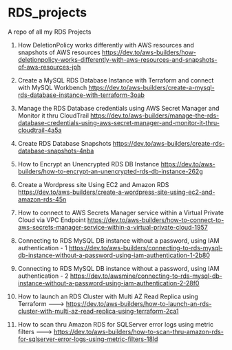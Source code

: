 # RDS_projects
A repo of all my RDS Projects

1. How DeletionPolicy works differently with AWS resources and snapshots of AWS resources https://dev.to/aws-builders/how-deletionpolicy-works-differently-with-aws-resources-and-snapshots-of-aws-resources-jph

2. Create a MySQL RDS Database Instance with Terraform and connect with MySQL Workbench https://dev.to/aws-builders/create-a-mysql-rds-database-instance-with-terraform-3oab

3. Manage the RDS Database credentials using AWS Secret Manager and Monitor it thru CloudTrail https://dev.to/aws-builders/manage-the-rds-database-credentials-using-aws-secret-manager-and-monitor-it-thru-cloudtrail-4a5a

4. Create RDS Database Snapshots https://dev.to/aws-builders/create-rds-database-snapshots-4nba

5. How to Encrypt an Unencrypted RDS DB Instance https://dev.to/aws-builders/how-to-encrypt-an-unencrypted-rds-db-instance-262g

6. Create a Wordpress site Using EC2 and Amazon RDS https://dev.to/aws-builders/create-a-wordpress-site-using-ec2-and-amazon-rds-45n

7. How to connect to AWS Secrets Manager service within a Virtual Private Cloud via VPC Endpoint https://dev.to/aws-builders/how-to-connect-to-aws-secrets-manager-service-within-a-virtual-private-cloud-1957

8. Connecting to RDS MySQL DB instance without a password, using IAM authentication - 1 https://dev.to/aws-builders/connecting-to-rds-mysql-db-instance-without-a-password-using-iam-authentication-1-2b80

9. Connecting to RDS MySQL DB instance without a password, using IAM authentication - 2 https://dev.to/awsmine/connecting-to-rds-mysql-db-instance-without-a-password-using-iam-authentication-2-28f0

10. How to launch an RDS Cluster with Multi AZ Read Replica using Terraform ---> https://dev.to/aws-builders/how-to-launch-an-rds-cluster-with-multi-az-read-replica-using-terraform-2ca1

11. How to scan thru Amazon RDS for SQLServer error logs using metric filters ---> https://dev.to/aws-builders/how-to-scan-thru-amazon-rds-for-sqlserver-error-logs-using-metric-filters-18ld

